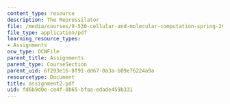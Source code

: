```yaml
---
content_type: resource
description: The Repressilator
file: /media/courses/9-530-cellular-and-molecular-computation-spring-2000/fd6b9d0ece4f8b65bfaaedade459b331_assignment2.pdf
file_type: application/pdf
learning_resource_types:
- Assignments
ocw_type: OCWFile
parent_title: Assignments
parent_type: CourseSection
parent_uid: 6f293e16-8f91-dd67-0a3a-b09e76224a9a
resourcetype: Document
title: assignment2.pdf
uid: fd6b9d0e-ce4f-8b65-bfaa-edade459b331
---
```

